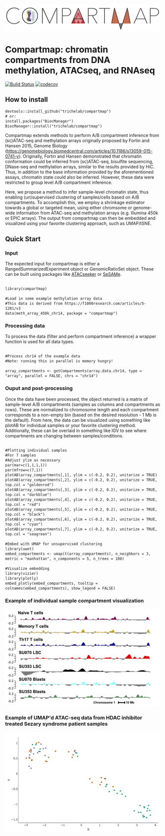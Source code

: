 ![Compartmap Logo](inst/doc/Compartmap_Logo.png)

# Compartmap: chromatin compartments from DNA methylation, ATACseq, and RNAseq 

[![Build Status](https://travis-ci.org/biobenkj/compartmap.svg?branch=master)](https://travis-ci.org/biobenkj/compartmap)  [![codecov](https://codecov.io/gh/biobenkj/compartmentalizer/branch/master/graph/badge.svg)](https://codecov.io/gh/biobenkj/compartmap)

## How to install

```
devtools::install_github("trichelab/compartmap")
# or:
install.packages("BiocManager")
BiocManager::install("trichelab/compartmap")
```

Compartmap extends methods to perform A/B compartment inference from (sc)ATAC-seq and methylation arrays originally proposed by Fortin and Hansen 2015, Genome Biology (https://genomebiology.biomedcentral.com/articles/10.1186/s13059-015-0741-y). Originally, Fortin and Hansen demonstrated that chromatin conformation could be inferred from (sc)ATAC-seq, bisulfite sequencing, DNase-seq and methylation arrays, similar to the results provided by HiC. Thus, in addition to the base information provided by the aforementioned assays, chromatin state could also be inferred. However, these data were restricted to group level A/B compartment inference.

Here, we propose a method to infer sample-level chromatin state, thus enabling (un)supervised clustering of samples/cells based on A/B compartments. To accomplish this, we employ a shrinkage estimator towards a global or targeted mean, using either chromsome or genome-wide information from ATAC-seq and methylation arrays (e.g. Illumina 450k or EPIC arrays). The output from compartmap can then be embedded and visualized using your favorite clustering approach, such as UMAP/tSNE.

## Quick Start

### Input
The expected input for compartmap is either a RangedSummarizedExperiment object or GenomicRatioSet object. These can be built using packages like [ATACseeker](https://github.com/biobenkj/ATACseeker) or [SeSAMe](https://www.bioconductor.org/packages/devel/bioc/html/sesame.html). 

```

library(compartmap)

#Load in some example methylation array data
#This data is derived from https://f1000research.com/articles/5-1281/v3
data(meth_array_450k_chr14, package = "compartmap")

```

### Processing data

To process the data (filter and perform compartment inference) a wrapper function is used for all data types.

```

#Process chr14 of the example data
#Note: running this in parallel is memory hungry!

array_compartments <- getCompartments(array.data.chr14, type = "array", parallel = FALSE, chrs = "chr14")

```

### Ouput and post-processing

Once the data have been processed, the object returned is a matrix of sample-level A/B compartments (samples as columns and compartments as rows). These are normalized to chromosome length and each compartment corresponds to a non-empty bin (based on the desired resolution - 1 Mb is the default). From here, the data can be visualized using something like plotAB for individual samples or your favorite clustering method. Additionally, these can be overlaid in something like IGV to see where compartments are changing between samples/conditions. 

```

#Plotting individual samples
#For 7 samples
#Adjust ylim as necessary
par(mar=c(1,1,1,1))
par(mfrow=c(7,1))
plotAB(array_compartments[,1], ylim = c(-0.2, 0.2), unitarize = TRUE)
plotAB(array_compartments[,2], ylim = c(-0.2, 0.2), unitarize = TRUE, top.col = "goldenrod")
plotAB(array_compartments[,3], ylim = c(-0.2, 0.2), unitarize = TRUE, top.col = "darkblue")
plotAB(array_compartments[,4], ylim = c(-0.2, 0.2), unitarize = TRUE, top.col = "red")
plotAB(array_compartments[,5], ylim = c(-0.2, 0.2), unitarize = TRUE, top.col = "black")
plotAB(array_compartments[,6], ylim = c(-0.2, 0.2), unitarize = TRUE, top.col = "cyan")
plotAB(array_compartments[,7], ylim = c(-0.2, 0.2), unitarize = TRUE, top.col = "seagreen")

#Embed with UMAP for unsupervised clustering
library(uwot)
embed_compartments <- umap(t(array_compartments), n_neighbors = 3, metric = "manhattan", n_components = 5, n_trees = 100)

#Visualize embedding
library(vizier)
library(plotly)
embed_plotly(embed_compartments, tooltip = colnames(embed_compartments), show_legend = FALSE)

```

### Example of individual sample compartment visualization

![sample plotAB](inst/doc/chr1_AB_compartments.png)

### Example of UMAP'd ATAC-seq data from HDAC inhibitor treated Sezary syndrome patient samples

![sample umap](inst/doc/ATAC_supervised_UMAP.png)

